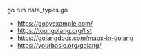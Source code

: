 go run data_types.go

- https://gobyexample.com/
- https://tour.golang.org/list
- https://golangdocs.com/maps-in-golang
- https://yourbasic.org/golang/
